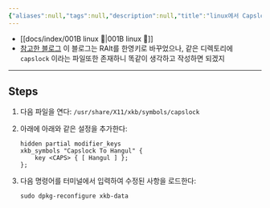 ```yaml
---
{"aliases":null,"tags":null,"description":null,"title":"linux에서 Capslock 버튼을 한영키로 사용하기","created":"2024-03-16T16:56:36","updated":"2024-03-16T18:07:32","dg-publish":true,"permalink":"/docs/linux에서 Capslock 버튼을 한영키로 사용하기/","dgPassFrontmatter":true}
---
```


- [[docs/index/001B linux 🐧\|001B linux 🐧]]
- [참고한 블로그](https://ieworld.tistory.com/4) 이 블로그는 RAlt를 한영키로 바꾸었으나, 같은 디렉토리에 `capslock` 이라는 파일또한 존재하니 똑같이 생각하고 작성하면 되겠지
---

## Steps

1. 다음 파일을 연다: `/usr/share/X11/xkb/symbols/capslock`
2. 아래에 아래와 같은 설정을 추가한다:

	```
	hidden partial modifier_keys
	xkb_symbols "Capslock To Hangul" {
		key <CAPS> { [ Hangul ] };
	};
	```

3. 다음 명령어를 터미널에서 입력하여 수정된 사항을 로드한다:

	```
	sudo dpkg-reconfigure xkb-data
	```
